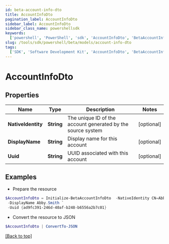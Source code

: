 ```yaml
---
id: beta-account-info-dto
title: AccountInfoDto
pagination_label: AccountInfoDto
sidebar_label: AccountInfoDto
sidebar_class_name: powershellsdk
keywords:
  ['powershell', 'PowerShell', 'sdk', 'AccountInfoDto', 'BetaAccountInfoDto']
slug: /tools/sdk/powershell/beta/models/account-info-dto
tags:
  ['SDK', 'Software Development Kit', 'AccountInfoDto', 'BetaAccountInfoDto']
---
```


# AccountInfoDto

## Properties

| Name | Type | Description | Notes |
| --- | --- | --- | --- |
| **NativeIdentity** | **String** | The unique ID of the account generated by the source system | [optional] |
| **DisplayName** | **String** | Display name for this account | [optional] |
| **Uuid** | **String** | UUID associated with this account | [optional] |

## Examples

- Prepare the resource

```powershell
$AccountInfoDto = Initialize-BetaAccountInfoDto  -NativeIdentity CN=Abby Smith,OU=Austin,OU=Americas,OU=Demo,DC=seri,DC=acme,DC=com `
 -DisplayName Abby.Smith `
 -Uuid {ad9fc391-246d-40af-b248-b6556a2b7c01}
```

- Convert the resource to JSON

```powershell
$AccountInfoDto | ConvertTo-JSON
```

[[Back to top]](#)
